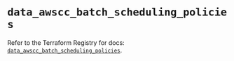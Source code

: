 # `data_awscc_batch_scheduling_policies`

Refer to the Terraform Registry for docs: [`data_awscc_batch_scheduling_policies`](https://registry.terraform.io/providers/hashicorp/awscc/0.70.0/docs/data-sources/batch_scheduling_policies).
